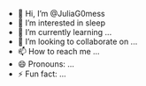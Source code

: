- 👋 Hi, I’m @JuliaG0mess
- 👀 I’m interested in sleep
- 🌱 I’m currently learning ...
- 💞️ I’m looking to collaborate on ...
- 📫 How to reach me ...
- 😄 Pronouns: ...
- ⚡ Fun fact: ...

<!---
JuliaG0mess/JuliaG0mess is a ✨ special ✨ repository because its `README.md` (this file) appears on your GitHub profile.
You can click the Preview link to take a look at your changes.
--->
